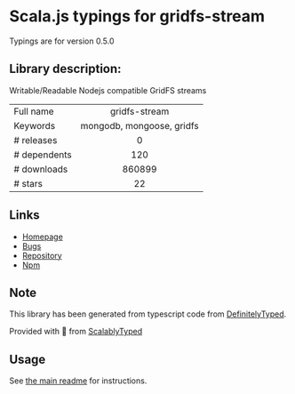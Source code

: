 
# Scala.js typings for gridfs-stream

Typings are for version 0.5.0

## Library description:
Writable/Readable Nodejs compatible GridFS streams

|                    |                 |
| ------------------ | :-------------: |
| Full name          | gridfs-stream |
| Keywords           | mongodb, mongoose, gridfs |
| # releases         | 0 |
| # dependents       | 120 |
| # downloads        | 860899 |
| # stars            | 22 |

## Links
- [Homepage](https://github.com/aheckmann/gridfs-stream)
- [Bugs](https://github.com/aheckmann/gridfs-stream/issues)
- [Repository](https://github.com/aheckmann/gridfs-stream)
- [Npm](https://www.npmjs.com/package/gridfs-stream)
    


## Note
This library has been generated from typescript code from [DefinitelyTyped](https://definitelytyped.org).

Provided with :purple_heart: from [ScalablyTyped](https://github.com/oyvindberg/ScalablyTyped)

## Usage
See [the main readme](../../readme.md) for instructions.


